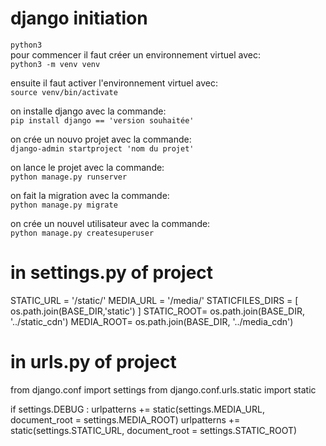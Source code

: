 
# django initiation
`python3` <br>
pour commencer il faut créer un environnement virtuel avec: <br>
`python3 -m venv venv`

ensuite il faut activer l'environnement virtuel avec:<br>
`source venv/bin/activate`

on installe django avec la commande: <br>
`pip install django == 'version souhaitée'`

on crée un nouvo projet avec la commande: <br>
`django-admin startproject 'nom du projet'`

on lance le projet avec la commande: <br>
`python manage.py runserver`

on fait la migration avec la commande: <br>
`python manage.py migrate`

on crée un nouvel utilisateur avec la commande: <br>
`python manage.py createsuperuser`


# in settings.py of project

  STATIC_URL = '/static/'
  MEDIA_URL = '/media/'
  STATICFILES_DIRS = [
      os.path.join(BASE_DIR,'static')
  ]
  STATIC_ROOT= os.path.join(BASE_DIR, '../static_cdn')
  MEDIA_ROOT= os.path.join(BASE_DIR, '../media_cdn')

# in urls.py of project

  from django.conf import settings
  from django.conf.urls.static import static
  
  
  
  
  
  
  if settings.DEBUG :
      urlpatterns += static(settings.MEDIA_URL, document_root = settings.MEDIA_ROOT)
      urlpatterns += static(settings.STATIC_URL, document_root = settings.STATIC_ROOT)


